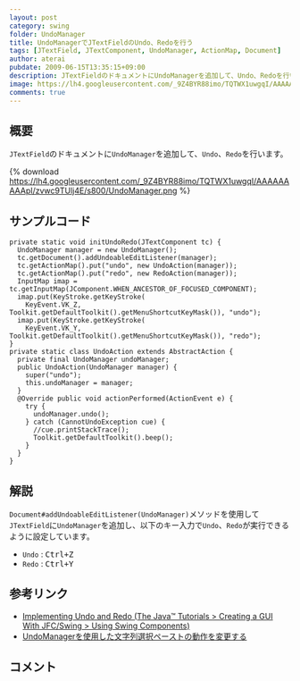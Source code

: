 ```yaml
---
layout: post
category: swing
folder: UndoManager
title: UndoManagerでJTextFieldのUndo、Redoを行う
tags: [JTextField, JTextComponent, UndoManager, ActionMap, Document]
author: aterai
pubdate: 2009-06-15T13:35:15+09:00
description: JTextFieldのドキュメントにUndoManagerを追加して、Undo、Redoを行います。
image: https://lh4.googleusercontent.com/_9Z4BYR88imo/TQTWX1uwgqI/AAAAAAAAApI/zvwc9TUlj4E/s800/UndoManager.png
comments: true
---
```

## 概要
`JTextField`のドキュメントに`UndoManager`を追加して、`Undo`、`Redo`を行います。

{% download https://lh4.googleusercontent.com/_9Z4BYR88imo/TQTWX1uwgqI/AAAAAAAAApI/zvwc9TUlj4E/s800/UndoManager.png %}

## サンプルコード
<pre class="prettyprint"><code>private static void initUndoRedo(JTextComponent tc) {
  UndoManager manager = new UndoManager();
  tc.getDocument().addUndoableEditListener(manager);
  tc.getActionMap().put("undo", new UndoAction(manager));
  tc.getActionMap().put("redo", new RedoAction(manager));
  InputMap imap = tc.getInputMap(JComponent.WHEN_ANCESTOR_OF_FOCUSED_COMPONENT);
  imap.put(KeyStroke.getKeyStroke(
    KeyEvent.VK_Z, Toolkit.getDefaultToolkit().getMenuShortcutKeyMask()), "undo");
  imap.put(KeyStroke.getKeyStroke(
    KeyEvent.VK_Y, Toolkit.getDefaultToolkit().getMenuShortcutKeyMask()), "redo");
}
private static class UndoAction extends AbstractAction {
  private final UndoManager undoManager;
  public UndoAction(UndoManager manager) {
    super("undo");
    this.undoManager = manager;
  }
  @Override public void actionPerformed(ActionEvent e) {
    try {
      undoManager.undo();
    } catch (CannotUndoException cue) {
      //cue.printStackTrace();
      Toolkit.getDefaultToolkit().beep();
    }
  }
}
</code></pre>

## 解説
`Document#addUndoableEditListener(UndoManager)`メソッドを使用して`JTextField`に`UndoManager`を追加し、以下のキー入力で`Undo`、`Redo`が実行できるように設定しています。

- `Undo` : <kbd>Ctrl+Z</kbd>
- `Redo` : <kbd>Ctrl+Y</kbd>

<!-- dummy comment line for breaking list -->

## 参考リンク
- [Implementing Undo and Redo (The Java™ Tutorials > Creating a GUI With JFC/Swing > Using Swing Components)](https://docs.oracle.com/javase/tutorial/uiswing/components/generaltext.html#undo)
- [UndoManagerを使用した文字列選択ペーストの動作を変更する](http://ateraimemo.com/Swing/ReplaceUndoableEdit.html)

<!-- dummy comment line for breaking list -->

## コメント
